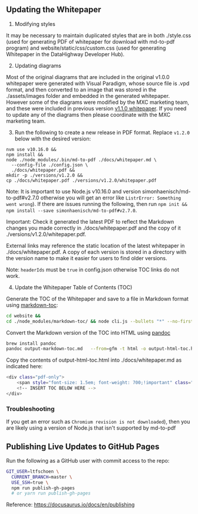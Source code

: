 ## Updating the Whitepaper

1. Modifying styles

It may be necessary to maintain duplicated styles that are in both ./style.css
(used for generating PDF of whitepaper for download with md-to-pdf program) and
website/static/css/custom.css (used for generating Whitepaper
in the DataHighway Developer Hub).

2. Updating diagrams

Most of the original diagrams that are included in the original v1.0.0 whitepaper were generated with Visual Paradigm, whose source file is .vpd format, and then converted to an image that was stored in the ./assets/images folder and embedded in the generated whitepaper. However some of the diagrams were modified by the MXC marketing team, and these were included in previous version [v1.1.0 whitepaper](https://github.com/DataHighway-DHX/documentation/releases). If you need to update any of the diagrams then please coordinate with the MXC marketing team.

3. Run the following to create a new release in PDF format. Replace `v1.2.0` below with the desired version:

```
nvm use v10.16.0 &&
npm install &&
node ./node_modules/.bin/md-to-pdf ./docs/whitepaper.md \
  --config-file ./config.json \
  ./docs/whitepaper.pdf &&
mkdir -p ./versions/v1.2.0 &&
cp ./docs/whitepaper.pdf ./versions/v1.2.0/whitepaper.pdf
```

Note: It is important to use Node.js v10.16.0 and version simonhaenisch/md-to-pdf#v2.7.0 otherwise you will get an error like `ListrError: Something went wrong`). If there are issues running the following, then run `npm init &&
npm install --save simonhaenisch/md-to-pdf#v2.7.0`.

Important: Check it generated the latest PDF to reflect the Markdown changes you made correctly in ./docs/whitepaper.pdf and the copy of it ./versions/v1.2.0/whitepaper.pdf.

External links may reference the static location of the latest whitepaper in ./docs/whitepaper.pdf. A copy of each version is stored in a directory with the version name to make it easier for users to find older versions. 

Note: `headerIds` must be `true` in config.json otherwise TOC links do not work.

4. Update the Whitepaper Table of Contents (TOC)

Generate the TOC of the Whitepaper and save to a file in Markdown format using [markdown-toc](https://github.com/jonschlinkert/markdown-toc):

```bash
cd website &&
cd ./node_modules/markdown-toc/ && node cli.js --bullets "*" --no-firsth1 ../../../docs/whitepaper.md > ../../../output-markdown-toc.md && cd ../../../
```

Convert the Markdown version of the TOC into HTML using [pandoc](https://pandoc.org/)

```bash
brew install pandoc
pandoc output-markdown-toc.md   --from=gfm -t html -o output-html-toc.html
```

Copy the contents of output-html-toc.html into ./docs/whitepaper.md as indicated here:

```bash
<div class="pdf-only">
    <span style="font-size: 1.5em; font-weight: 700;!important" class="pdf-only">Table of Contents</span>
    <!-- INSERT TOC BELOW HERE -->
</div>
```

### Troubleshooting

If you get an error such as `Chromium revision is not downloaded`), then you are likely using a version of Node.js that isn't supported by md-to-pdf

## Publishing Live Updates to GitHub Pages

Run the following as a GitHub user with commit access to the repo:

```bash
GIT_USER=ltfschoen \
  CURRENT_BRANCH=master \
  USE_SSH=true \
  npm run publish-gh-pages
  # or yarn run publish-gh-pages
```

Reference: https://docusaurus.io/docs/en/publishing
